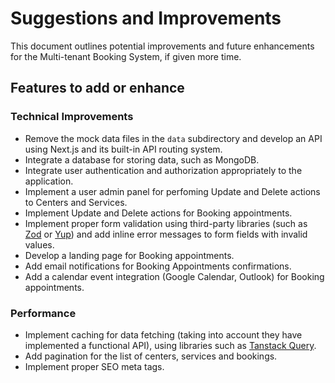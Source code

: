 # Suggestions and Improvements

This document outlines potential improvements and future enhancements for the Multi-tenant Booking System, if given more time.

## Features to add or enhance

### Technical Improvements
- Remove the mock data files in the `data` subdirectory and develop an API using Next.js and its built-in API routing system.
- Integrate a database for storing data, such as MongoDB.
- Integrate user authentication and authorization appropriately to the application.
- Implement a user admin panel for perfoming Update and Delete actions to Centers and Services.
- Implement Update and Delete actions for Booking appointments.
- Implement proper form validation using third-party libraries (such as [Zod](https://zod.dev/) or [Yup](https://github.com/jquense/yup)) and add inline error messages to form fields with invalid values.
- Develop a landing page for Booking appointments.
- Add email notifications for Booking Appointments confirmations.
- Add a calendar event integration (Google Calendar, Outlook) for Booking appointments.

### Performance
- Implement caching for data fetching (taking into account they have implemented a functional API), using libraries such as [Tanstack Query](https://tanstack.com/query/latest).
- Add pagination for the list of centers, services and bookings.
- Implement proper SEO meta tags.
